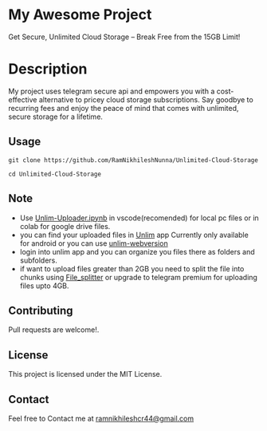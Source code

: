 # My Awesome Project

Get Secure, Unlimited Cloud Storage – Break Free from the 15GB Limit!

# Description

My project uses telegram secure api and empowers you with a cost-effective alternative to pricey cloud storage subscriptions. Say goodbye to recurring fees and enjoy the peace of mind that comes with unlimited, secure storage for a lifetime.

## Usage

`git clone https://github.com/RamNikhileshNunna/Unlimited-Cloud-Storage`

`cd Unlimited-Cloud-Storage`

## Note

* Use [Unlim-Uploader.ipynb](./Unlim-Uploader.ipynb) in vscode(recomended) for local pc files or in colab for google drive files.
* you can find your uploaded files in [Unlim](https://play.google.com/store/apps/details?id=com.kratosle.unlim&hl=en&gl=US) app Currently only available for android or you can use [unlim-webversion](https://unlim-cloud.web.app/files)
* login into unlim app and you can organize you files there as folders and subfolders.
* if want to upload files greater than 2GB you need to split the file into chunks using [File_splitter](./File_Splitter_Merger.ipynb) or upgrade to telegram premium for uploading files upto 4GB.

## Contributing

Pull requests are welcome!.

## License

This project is licensed under the MIT License. 

## Contact

Feel free to Contact me at ramnikhileshcr44@gmail.com
